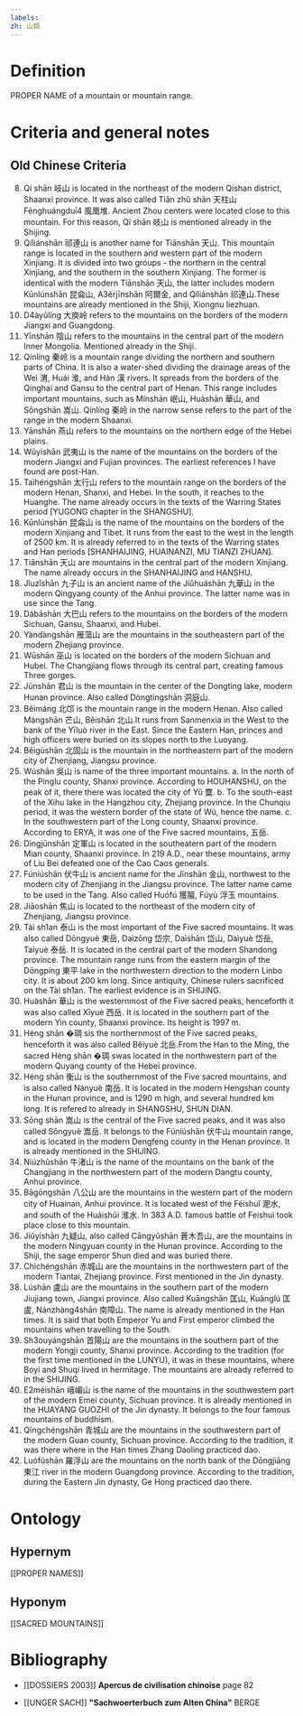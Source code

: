 ```yaml
---
labels: 
zh: 山類
---
```


# Definition
PROPER NAME of a mountain or mountain range.
# Criteria and general notes
## Old Chinese Criteria
8. Qí shān 岐山 is located in the northeast of the modern Qishan district, Shaanxi province. It was also called Tiān zhǔ shān 天柱山 Fēnghuángduī4 風凰堆. Ancient Zhou centers were located close to this mountain. For this reason, Qí shān 岐山 is mentioned already in the Shijing.
9. Qíliánshān 祁連山 is another name for Tiānshān 天山. This mountain range is located in the southern and western part of the modern Xinjiang. It is divided into two groups - the northern in the central Xinjiang, and the southern in the southern Xinjiang. The former is identical with the modern Tiānshān 天山, the latter includes modern Kūnlúnshān 昆侖山, A3ěrjīnshān 阿爾金, and Qíliánshān 祁連山.These mountains are already mentioned in the Shiji, Xiongnu liezhuan.
10. D4àyǔlíng 大庾岭 refers to the mountains on the borders of the modern Jiangxi and Guangdong.
11. Yīnshān 陰山 refers to the mountains in the central part of the modern Inner Mongolia. Mentioned already in the Shiji.
12. Qínlíng 秦岭 is a mountain range dividing the northern and southern parts of China. It is also a water-shed dividing the drainage areas of the Weì 渭, Huái 淮, and Hàn 漢 rivers. It spreads from the borders of the Qinghai and Gansu to the central part of Henan. This range includes important mountains, such as Mínshān 岷山, Huàshān 華山, and Sǒngshān 嵩山. Qínlíng 秦岭 in the narrow sense refers to the part of the range in the modern Shaanxi.
13. Yānshān 燕山 refers to the mountains on the northern edge of the Hebei plains.
14. Wǔyíshān 武夷山 is the name of the mountains on the borders of the modern Jiangxi and Fujian provinces. The earliest references I have found are post-Han.
15. Taìhéngshān 太行山 refers to the mountain range on the borders of the modern Henan, Shanxi, and Hebei. In the south, it reaches to the Huanghe. The name already occurs in the texts of the Warring States period [YUGONG chapter in the SHANGSHU].
16. Kūnlúnshān 昆侖山 is the name of the mountains on the borders of the modern Xinjiang and Tibet. It runs from the east to the west in the length of 2500 km. It is already referred to in the texts of the Warring states and Han periods [SHANHAIJING, HUAINANZI, MU TIANZI ZHUAN].
17. Tiānshān 天山 are mountains in the central part of the modern Xinjiang. The name already occurs in the SHANHAIJING and HANSHU.
18. Jǐuzǐshān 九子山 is an ancient name of the Jiǔhuáshān 九華山 in the modern Qingyang county of the Anhui province. The latter name was in use since the Tang.
19. Dàbāshān 大巴山 refers to the mountains on the borders of the modern Sichuan, Gansu, Shaanxi, and Hubei.
20. Yàndàngshān 雁蕩山 are the mountains in the southeastern part of the modern Zhejiang province.
21. Wūshān 巫山 is located on the borders of the modern Sichuan and Hubei. The Changjiang flows through its central part, creating famous Three gorges.
22. Jūnshān 君山 is the mountain in the center of the Dongting lake, modern Hunan province. Also called Dòngtíngshān 洞庭山.
23. Běimáng 北邙 is the mountain range in the modern Henan. Also called Mángshān 芒山, Běishān 北山.It runs from Sanmenxia in the West to the bank of the Yīluò river in the East. Since the Eastern Han, princes and high officers were buried on its slopes north to the Luoyang.
24. Běigùshān 北固山 is the mountain in the northeastern part of the modern city of Zhenjiang, Jiangsu province.
25. Wúshān 吳山 is name of the three important mountains.
a. In the north of the Pinglu county, Shanxi province. According to HOUHANSHU, on the peak of it, there there was located the city of Yǔ 麌.
b. To the south-east of the Xihu lake in the Hangzhou city, Zhejiang province. In the Chunqiu period, it was the western border of the state of Wú, hence the name.
c. In the southwestern part of the Long county, Shaanxi province. According to ERYA, it was one of the Five sacred mountains, 五岳.
26. Dìngjūnshān 定軍山 is located in the southeatern part of the modern Mian county, Shaanxi province. In 219 A.D., near these mountains, army of Liu Bei defeated one of the Cao Caos generals.
27. Fúniúshān 伏牛山 is ancient name for the Jīnshān 金山, northwest to the modern city of Zhenjiang in the Jiangsu province. The latter name came to be used in the Tang. Also called Huófú 獲箙, Fúyù 浮玉 mountains.　
28. Jiāoshān 焦山 is located to the northeast of the modern city of Zhenjiang, Jiangsu province.
29. Tài sh1an 泰山 is the most important of the Five sacred mountains. It was also called Dōngyuè 東岳, Daìzōng 岱宗, Daìshān 岱山, Daìyuè 岱岳, Taìyuè 泰岳. It is located in the central part of the modern Shandong province. The mountain range runs from the eastern margin of the Dōngpíng 東平 lake in the northwestern direction to the modern Linbo city. It is about 200 km long. Since antiquity, Chinese rulers sacrificed on the Tài sh1an. The earliest evidence is in SHIJING.
30. Huàshān 華山 is the westernmost of the Five sacred peaks, henceforth it was also called Xīyuè 西岳. It is located in the southern part of the modern Yin county, Shaanxi province. Its height is 1997 m.
31. Héng shān �琱 sis the northernmost of the Five sacred peaks, henceforth it was also called Běiyuè 北岳.From the Han to the Ming, the sacred Héng shān �琱 swas located in the northwestern part of the modern Quyang county of the Hebei province.
32. Héng shān 衡山 is the southernmost of the Five sacred mountains, and is also called Nányuè 南岳. It is located in the modern Hengshan county in the Hunan province, and is 1290 m high, and several hundred km long. It is refered to already in SHANGSHU, SHUN DIAN.　
33. Sōng shān 嵩山 is the central of the Five sacred peaks, and it was also called Sōngyuè 嵩岳. It belongs to the Fúniúshān 伏牛山 mountain range, and is located in the modern Dengfeng county in the Henan province. It is already mentioned in the SHIJING.
34. Niúzhǔshān 牛渚山 is the name of the mountains on the bank of the Changjiang in the northwestern part of the modern Dangtu county, Anhui province.
35. Bāgōngshān 八公山 are the mountains in the western part of the modern city of Huainan, Anhui province. It is located west of the Féishuǐ 淝水, and south of the Huáishǔi 淮水. In 383 A.D. famous battle of Feishui took place close to this mountain.
36. Jiǔyíshān 九疑山, also called Cāngyǔshān 蒼木吾山, are the mountains in the modern Ningyuan county in the Hunan province. According to the Shiji, the sage emperor Shun died and was buried there.
37. Chìchéngshān 赤城山 are the mountains in the northwestern part of the modern Tiantai, Zhejiang province. First mentioned in the Jin dynasty.
38. Lúshān 盧山 are the mountains in the southern part of the modern Jiujiang town, Jiangxi province. Also called Kuāngshān 匡山, Kuānglú 匡盧, Nánzhàng4shān 南障山. The name is already mentioned in the Han times. It is said that both Emperor Yu and First emperor climbed the mountains when travelling to the South.
39. Sh3ouyángshān 首陽山 are the mountains in the southern part of the modern Yongji county, Shanxi province. According to the tradition (for the first time mentioned in the LUNYU), it was in these mountains, where Boyi and Shuqi lived in hermitage. The mountains are already referred to in the SHIJING.
40. E2méishān 峨嵋山 is the name of the mountains in the southwestern part of the modern Emei county, Sichuan province. It is already mentioned in the HUAYANG GUOZHI of the Jin dynasty. It belongs to the four famous mountains of buddhism.
41. Qīngchéngshān 青城山 are the mountains in the southwestern part of the modern Guan county, Sichuan province. According to the tradition, it was there where in the Han times Zhang Daoling practiced dao.
42. Luófúshān 羅浮山 are the mountains on the north bank of the Dōngjiāng 東江 river in the modern Guangdong province. According to the tradition, during the Eastern Jin dynasty, Ge Hong practiced dao there.
# Ontology

## Hypernym
[[PROPER NAMES]]
## Hyponym
[[SACRED MOUNTAINS]]
# Bibliography
- [[DOSSIERS 2003]]
**Apercus de civilisation chinoise** page 82

- [[UNGER SACH]]
**"Sachwoerterbuch zum Alten China"** 
BERGE